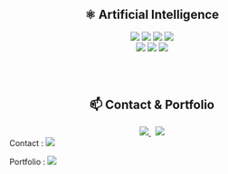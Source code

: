 <!--
**sdding/sdding** is a ✨ _special_ ✨ repository because its `README.md` (this file) appears on your GitHub profile.

Here are some ideas to get you started:

- 🔭 I’m currently working on ...
- 🌱 I’m currently learning ...
- 👯 I’m looking to collaborate on ...
- 🤔 I’m looking for help with ...
- 💬 Ask me about ...
- 📫 How to reach me: ...
- 😄 Pronouns: ...
- ⚡ Fun fact: ...
-->


<div align=center>

  ## ⚛ Artificial Intelligence

  <img src="https://img.shields.io/badge/Python-3776AB?style=flat-square&logo=Python&logoColor=white"/>
  <img src="https://img.shields.io/badge/NumPy-013243?style=flat-square&logo=NumPy&logoColor=white"/>
  <img src="https://img.shields.io/badge/pandas-150458?style=flat-square&logo=pandas&logoColor=white"/>
  <img src="https://img.shields.io/badge/scikit--learn-F7931E?style=flat-square&logo=scikit-learn&logoColor=white"/>
  <br/>
  <img src="https://img.shields.io/badge/TensorFlow-FF6F00?style=flat-square&logo=TensorFlow&logoColor=white"/>
  <img src="https://img.shields.io/badge/Keras-D00000?style=flat-square&logo=Keras&logoColor=white"/>
  <img src="https://img.shields.io/badge/PyTorch-EE4C2C?style=flat-square&logo=PyTorch&logoColor=white"/>
  
  <br/><br/>

  ## 📫 Contact & Portfolio

  <a href="mailto:ssulee0206@gmail.com">
    <img src="https://img.shields.io/badge/Gmail-EA4335?style=flat-square&logo=Gmail&logoColor=white"/>
  </a>
  &nbsp;
  <a href="https://www.notion.so/7a2fbe301be04829b16250e37477c2f7">
    <img src="https://img.shields.io/badge/Notion-000000?style=flat-square&logo=Notion&logoColor=white"/>
  </a>

</div>
Contact  :  <a href="mailto:ssulee0206@gmail.com"><img src="https://img.shields.io/badge/Gmail-EA4335?style=flat-square&logo=Gmail&logoColor=white"/></a></a>

Portfolio : <a href="https://www.notion.so/7a2fbe301be04829b16250e37477c2f7"><img src="https://img.shields.io/badge/Notion-000000?style=flat&logo=Notion&logoColor=white"/>

